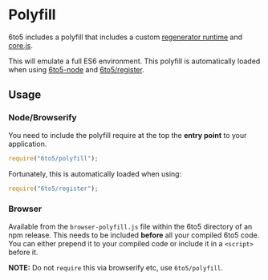# Polyfill

6to5 includes a polyfill that includes a custom
[regenerator runtime](https://github.com/facebook/regenerator/blob/master/runtime.js) and
[core.js](https://github.com/zloirock/core-js).

This will emulate a full ES6 environment. This polyfill is automatically loaded
when using [6to5-node](usage.md#node) and [6to5/register](usage.md#register-hook).

## Usage

### Node/Browserify

You need to include the polyfill require at the top the **entry point** to your
application.

```javascript
require("6to5/polyfill");
```

Fortunately, this is automatically loaded when using:

```javascript
require("6to5/register");
```

### Browser

Available from the `browser-polyfill.js` file within the 6to5 directory of an
npm release. This needs to be included **before** all your compiled 6to5 code.
You can either prepend it to your compiled code or include it in a `<script>`
before it.

**NOTE:** Do not `require` this via browserify etc, use `6to5/polyfill`.

